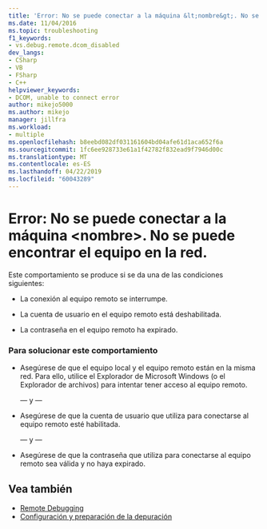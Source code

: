 ```yaml
---
title: 'Error: No se puede conectar a la máquina &lt;nombre&gt;. No se puede encontrar el equipo en la red. | Microsoft Docs'
ms.date: 11/04/2016
ms.topic: troubleshooting
f1_keywords:
- vs.debug.remote.dcom_disabled
dev_langs:
- CSharp
- VB
- FSharp
- C++
helpviewer_keywords:
- DCOM, unable to connect error
author: mikejo5000
ms.author: mikejo
manager: jillfra
ms.workload:
- multiple
ms.openlocfilehash: b8eebd082df031161604bd04afe61d1aca652f6a
ms.sourcegitcommit: 1fc6ee928733e61a1f42782f832ead9f7946d00c
ms.translationtype: MT
ms.contentlocale: es-ES
ms.lasthandoff: 04/22/2019
ms.locfileid: "60043289"
---
```

# <a name="error-unable-to-connect-to-the-machine-ltnamegt-the-machine-cannot-be-found-on-the-network"></a>Error: No se puede conectar a la máquina &lt;nombre&gt;. No se puede encontrar el equipo en la red.
Este comportamiento se produce si se da una de las condiciones siguientes:

- La conexión al equipo remoto se interrumpe.

- La cuenta de usuario en el equipo remoto está deshabilitada.

- La contraseña en el equipo remoto ha expirado.

### <a name="to-resolve-this-behavior"></a>Para solucionar este comportamiento

- Asegúrese de que el equipo local y el equipo remoto están en la misma red. Para ello, utilice el Explorador de Microsoft Windows (o el Explorador de archivos) para intentar tener acceso al equipo remoto.

     — y —

- Asegúrese de que la cuenta de usuario que utiliza para conectarse al equipo remoto esté habilitada.

     — y —

- Asegúrese de que la contraseña que utiliza para conectarse al equipo remoto sea válida y no haya expirado.

## <a name="see-also"></a>Vea también
- [Remote Debugging](../debugger/remote-debugging.md)
- [Configuración y preparación de la depuración](../debugger/debugger-settings-and-preparation.md)